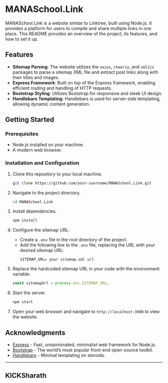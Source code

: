 # MANASchool.Link

MANASchool.Link is a website similar to Linktree, built using Node.js. It provides a platform for users to compile and share multiple links in one place. This README provides an overview of the project, its features, and how to set it up.

## Features

- **Sitemap Parsing**: The website utilizes the `axios`, `cheerio`, and `xml2js` packages to parse a sitemap XML file and extract post links along with their titles and images.
- **Express Framework**: Built on top of the Express framework, enabling efficient routing and handling of HTTP requests.
- **Bootstrap Styling**: Utilizes Bootstrap for responsive and sleek UI design.
- **Handlebars Templating**: Handlebars is used for server-side templating, allowing dynamic content generation.

## Getting Started

### Prerequisites

- Node.js installed on your machine.
- A modern web browser.

### Installation and Configuration

1. Clone this repository to your local machine.
   ```bash
   git clone https://github.com/your-username/MANASchool.Link.git
   ```

2. Navigate to the project directory.
   ```bash
   cd MANASchool.Link
   ```

3. Install dependencies.
   ```bash
   npm install
   ```

4. Configure the sitemap URL:
   - Create a `.env` file in the root directory of the project.
   - Add the following line to the `.env` file, replacing the URL with your desired sitemap URL:
     ```
     SITEMAP_URL= your sitemap.xml url
     ```

5. Replace the hardcoded sitemap URL in your code with the environment variable:
   ```javascript
   const sitemapUrl = process.env.SITEMAP_URL;
   ```

6. Start the server.
   ```bash
   npm start
   ```

7. Open your web browser and navigate to `http://localhost:3000` to view the website.


## Acknowledgments

- [Express](https://expressjs.com/) - Fast, unopinionated, minimalist web framework for Node.js.
- [Bootstrap](https://getbootstrap.com/) - The world’s most popular front-end open-source toolkit.
- [Handlebars](https://handlebarsjs.com/) - Minimal templating on steroids.
---
## KICKSharath